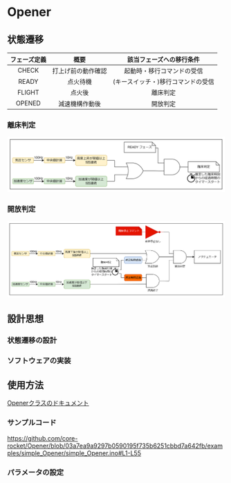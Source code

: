 # Opener

## 状態遷移

| フェーズ定義 | 概要 | 該当フェーズへの移行条件 |
|:-----------:|:----:|:----------------------:|
| CHECK | 打上げ前の動作確認 | 起動時・移行コマンドの受信 |
| READY | 点火待機 | (キースイッチ・)移行コマンドの受信 |
| FLIGHT | 点火後 | 離床判定 |
| OPENED | 減速機構作動後 | 開放判定 |

### 離床判定
![](doc/lift_off.png)
### 開放判定
![](doc/open.png)

## 設計思想
### 状態遷移の設計

### ソフトウェアの実装

## 使用方法

[Openerクラスのドキュメント](https://core-rocket.github.io/Opener/classOPENER.html)

### サンプルコード
https://github.com/core-rocket/Opener/blob/03a7ea9a9297b0590195f735b6251cbbd7a642fb/examples/simple_Opener/simple_Opener.ino#L1-L55

### パラメータの設定
